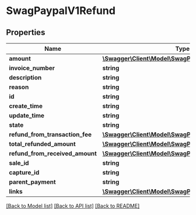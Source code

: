 # SwagPaypalV1Refund

## Properties
Name | Type | Description | Notes
------------ | ------------- | ------------- | -------------
**amount** | [**\Swagger\Client\Model\SwagPaypalV1CommonAmount**](SwagPaypalV1CommonAmount.md) |  | [optional] 
**invoice_number** | **string** |  | [optional] 
**description** | **string** |  | [optional] 
**reason** | **string** |  | [optional] 
**id** | **string** |  | [optional] 
**create_time** | **string** |  | [optional] 
**update_time** | **string** |  | [optional] 
**state** | **string** |  | [optional] 
**refund_from_transaction_fee** | [**\Swagger\Client\Model\SwagPaypalV1CommonValue**](SwagPaypalV1CommonValue.md) |  | [optional] 
**total_refunded_amount** | [**\Swagger\Client\Model\SwagPaypalV1CommonValue**](SwagPaypalV1CommonValue.md) |  | [optional] 
**refund_from_received_amount** | [**\Swagger\Client\Model\SwagPaypalV1CommonValue**](SwagPaypalV1CommonValue.md) |  | [optional] 
**sale_id** | **string** |  | [optional] 
**capture_id** | **string** |  | [optional] 
**parent_payment** | **string** |  | [optional] 
**links** | [**\Swagger\Client\Model\SwagPaypalV1CommonLink[]**](SwagPaypalV1CommonLink.md) |  | [optional] 

[[Back to Model list]](../../README.md#documentation-for-models) [[Back to API list]](../../README.md#documentation-for-api-endpoints) [[Back to README]](../../README.md)

